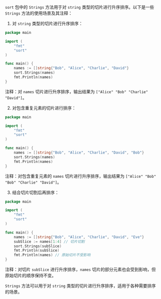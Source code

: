 `sort` 包中的 `Strings` 方法用于对 `string` 类型的切片进行升序排序。以下是一些 `Strings` 方法的使用场景及其注释：

1. 对 `string` 类型的切片进行升序排序：

```go
package main

import (
	"fmt"
	"sort"
)

func main() {
	names := []string{"Bob", "Alice", "Charlie", "David"}
	sort.Strings(names)
	fmt.Println(names)
}
```

注释：对 `names` 切片进行升序排序，输出结果为 `["Alice" "Bob" "Charlie" "David"]`。

2. 对包含重复元素的切片进行排序：

```go
package main

import (
	"fmt"
	"sort"
)

func main() {
	names := []string{"Bob", "Alice", "Charlie", "David", "Bob"}
	sort.Strings(names)
	fmt.Println(names)
}
```

注释：对包含重复元素的 `names` 切片进行升序排序，输出结果为 `["Alice" "Bob" "Bob" "Charlie" "David"]`。

3. 结合切片切割后再排序：

```go
package main

import (
	"fmt"
	"sort"
)

func main() {
	names := []string{"Bob", "Alice", "Charlie", "David", "Eve"}
	subSlice := names[1:4] // 切片切割
	sort.Strings(subSlice)
	fmt.Println(subSlice)
	fmt.Println(names) // 原始切片不受影响
}
```

注释：对切片 `subSlice` 进行升序排序，`names` 切片的部分元素也会受到影响，但原始切片的顺序保持不变。

`Strings` 方法可以用于对 `string` 类型的切片进行升序排序，适用于各种需要排序的场景。